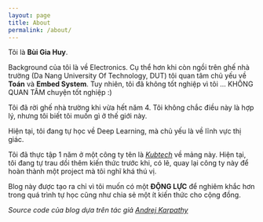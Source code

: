 ```yaml
---
layout: page
title: About
permalink: /about/
---
```


Tôi là **Bùi Gia Huy**.

Background của tôi là về Electronics. Cụ thể hơn khi còn ngồi trên ghế nhà trường
(Da Nang University Of Technology, DUT) tôi quan tâm chủ yếu về **Toán** và **Embed System**.
Tuy nhiên, tôi đã không tốt nghiệp vì tôi ... KHÔNG QUAN TÂM chuyện tốt nghiệp :)

Tôi đã rời ghế nhà trường khi vừa hết năm 4. Tôi không chắc điều này là hợp lý, nhưng tôi biết
tôi muốn gì ở thế giới này.

Hiện tại, tôi đang tự học về Deep Learning, mà chủ yếu là về lĩnh vực thị giác.

Tôi đã thực tập 1 năm ở một công ty tên là [_Kubtech_](https://kub.vn/) về mảng này.
Hiện tại, tôi đang tự trau dồi thêm kiến thức trước khi, có lẽ, quay lại công ty này để
hoàn thành một project mà tôi nghĩ khá thú vị.

Blog này được tạo ra chỉ vì tôi muốn có một **ĐỘNG LỰC** để nghiêm khắc hơn trong quá trình
tự học cũng như chia sẻ một ít kiến thức cho cộng đồng.

_Source code của blog dựa trên tác giả [Andrej Karpathy](http://karpathy.github.io/)_